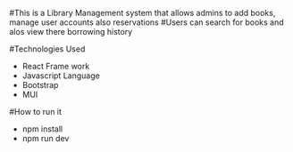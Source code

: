 #This is a Library Management system that allows admins to add books, manage user accounts also reservations
#Users can search for books and alos view there borrowing history

#Technologies Used
<ul>
  <li>React Frame work</li>
  <li>Javascript Language</li>
  <li>Bootstrap</li>
  <li>MUI</li>
</ul>

#How to run it
<ul>
  <li>npm install</li>
  <li>npm run dev</li>
</ul>

